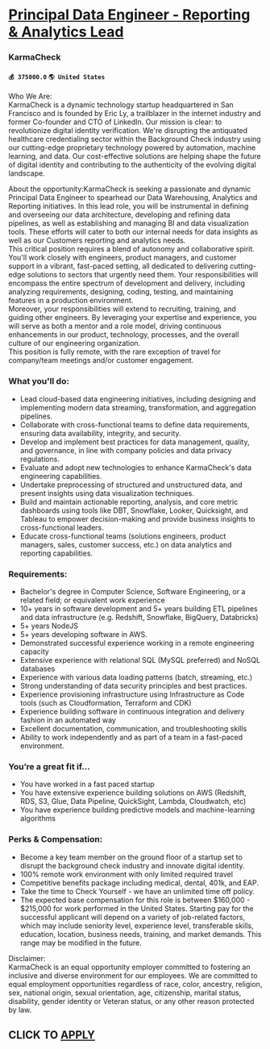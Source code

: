 # [Principal Data Engineer - Reporting & Analytics Lead](https://www.remotewlb.com/apply/principal-data-engineer-reporting-analytics-lead-70968)  
### KarmaCheck  
#### `💰 375000.0` `🌎 United States`  
Who We Are:  
KarmaCheck is a dynamic technology startup headquartered in San Francisco and is founded by Eric Ly, a trailblazer in the internet industry and former Co-founder and CTO of LinkedIn. Our mission is clear: to revolutionize digital identity verification. We're disrupting the antiquated healthcare credentialing sector within the Background Check industry using our cutting-edge proprietary technology powered by automation, machine learning, and data. Our cost-effective solutions are helping shape the future of digital identity and contributing to the authenticity of the evolving digital landscape.  
  
About the opportunity:KarmaCheck is seeking a passionate and dynamic Principal Data Engineer to spearhead our Data Warehousing, Analytics and Reporting initiatives. In this lead role, you will be instrumental in defining and overseeing our data architecture, developing and refining data pipelines, as well as establishing and managing BI and data visualization tools. These efforts will cater to both our internal needs for data insights as well as our Customers reporting and analytics needs.  
This critical position requires a blend of autonomy and collaborative spirit. You'll work closely with engineers, product managers, and customer support in a vibrant, fast-paced setting, all dedicated to delivering cutting-edge solutions to sectors that urgently need them. Your responsibilities will encompass the entire spectrum of development and delivery, including analyzing requirements, designing, coding, testing, and maintaining features in a production environment.  
Moreover, your responsibilities will extend to recruiting, training, and guiding other engineers. By leveraging your expertise and experience, you will serve as both a mentor and a role model, driving continuous enhancements in our product, technology, processes, and the overall culture of our engineering organization.  
This position is fully remote, with the rare exception of travel for company/team meetings and/or customer engagement.  

### What you'll do:

  * Lead cloud-based data engineering initiatives, including designing and implementing modern data streaming, transformation, and aggregation pipelines.
  * Collaborate with cross-functional teams to define data requirements, ensuring data availability, integrity, and security.
  * Develop and implement best practices for data management, quality, and governance, in line with company policies and data privacy regulations.
  * Evaluate and adopt new technologies to enhance KarmaCheck's data engineering capabilities.
  * Undertake preprocessing of structured and unstructured data, and present insights using data visualization techniques.
  * Build and maintain actionable reporting, analysis, and core metric dashboards using tools like DBT, Snowflake, Looker, Quicksight, and Tableau to empower decision-making and provide business insights to cross-functional leaders.
  * Educate cross-functional teams (solutions engineers, product managers, sales, customer success, etc.) on data analytics and reporting capabilities.

### Requirements:

  * Bachelor's degree in Computer Science, Software Engineering, or a related field; or equivalent work experience
  * 10+ years in software development and 5+ years building ETL pipelines and data infrastructure (e.g. Redshift, Snowflake, BigQuery, Databricks)
  * 5+ years NodeJS
  * 5+ years developing software in AWS.
  * Demonstrated successful experience working in a remote engineering capacity
  * Extensive experience with relational SQL (MySQL preferred) and NoSQL databases
  * Experience with various data loading patterns (batch, streaming, etc.)
  * Strong understanding of data security principles and best practices.
  * Experience provisioning infrastructure using Infrastructure as Code tools (such as Cloudformation, Terraform and CDK)
  * Experience building software in continuous integration and delivery fashion in an automated way
  * Excellent documentation, communication, and troubleshooting skills
  * Ability to work independently and as part of a team in a fast-paced environment.

### You’re a great fit if…

  * You have worked in a fast paced startup
  * You have extensive experience building solutions on AWS (Redshift, RDS, S3, Glue, Data Pipeline, QuickSight, Lambda, Cloudwatch, etc)
  * You have experience building predictive models and machine-learning algorithms

### Perks & Compensation:

  * Become a key team member on the ground floor of a startup set to disrupt the background check industry and innovate digital identity.
  * 100% remote work environment with only limited required travel
  * Competitive benefits package including medical, dental, 401k, and EAP.
  * Take the time to Check Yourself - we have an unlimited time off policy.
  * The expected base compensation for this role is between $160,000 - $215,000 for work performed in the United States. Starting pay for the successful applicant will depend on a variety of job-related factors, which may include seniority level, experience level, transferable skills, education, location, business needs, training, and market demands. This range may be modified in the future.

Disclaimer:  
KarmaCheck is an equal opportunity employer committed to fostering an inclusive and diverse environment for our employees. We are committed to equal employment opportunities regardless of race, color, ancestry, religion, sex, national origin, sexual orientation, age, citizenship, marital status, disability, gender identity or Veteran status, or any other reason protected by law.  
  
## CLICK TO [APPLY](https://www.remotewlb.com/apply/principal-data-engineer-reporting-analytics-lead-70968)

